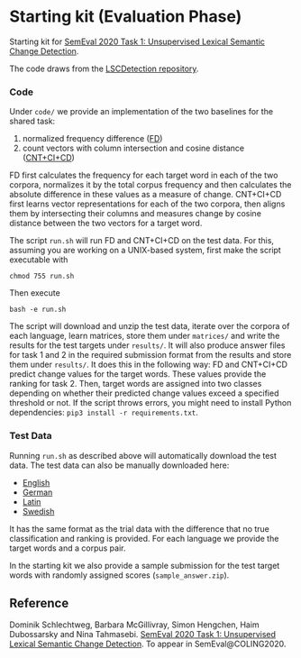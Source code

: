 # Starting kit (Evaluation Phase)
Starting kit for [SemEval 2020 Task 1: Unsupervised Lexical Semantic Change Detection](https://competitions.codalab.org/competitions/20948).

The code draws from the [LSCDetection repository](https://github.com/Garrafao/LSCDetection).

### Code

Under `code/` we provide an implementation of the two baselines for the shared task:

1. normalized frequency difference ([FD](https://github.com/Garrafao/LSCDetection))
2. count vectors with column intersection and cosine distance ([CNT+CI+CD](https://github.com/Garrafao/LSCDetection))

FD first calculates the frequency for each target word in each of the two corpora, normalizes it by the total corpus frequency and then calculates the absolute difference in these values as a measure of change. CNT+CI+CD first learns vector representations for each of the two corpora, then aligns them by intersecting their columns and measures change by cosine distance between the two vectors for a target word.

The script `run.sh` will run FD and CNT+CI+CD on the test data. For this, assuming you are working on a UNIX-based system, first make the script executable with

	chmod 755 run.sh

Then execute

	bash -e run.sh

The script will download and unzip the test data, iterate over the corpora of each language, learn matrices, store them under `matrices/` and write the results for the test targets under `results/`. It will also produce answer files for task 1 and 2 in the required submission format from the results and store them under `results/`. It does this in the following way: FD and CNT+CI+CD predict change values for the target words. These values provide the ranking for task 2. Then, target words are assigned into two classes depending on whether their predicted change values exceed a specified threshold or not. If the script throws errors, you might need to install Python dependencies: `pip3 install -r requirements.txt`.

### Test Data

Running `run.sh` as described above will automatically download the test data. The test data can also be manually downloaded here:

- [English](https://www.ims.uni-stuttgart.de/forschung/ressourcen/korpora/sem-eval-ulscd-eng/)
- [German](https://www.ims.uni-stuttgart.de/forschung/ressourcen/korpora/sem-eval-ulscd-ger/)
- [Latin](https://zenodo.org/record/3674099)
- [Swedish](https://zenodo.org/record/3672950)

It has the same format as the trial data with the difference that no true classification and ranking is provided. For each language we provide the target words and a corpus pair.

In the starting kit we also provide a sample submission for the test target words with randomly assigned scores (`sample_answer.zip`).


Reference
--------

Dominik Schlechtweg, Barbara McGillivray, Simon Hengchen, Haim Dubossarsky and Nina Tahmasebi. [SemEval 2020 Task 1: Unsupervised Lexical Semantic Change Detection](https://competitions.codalab.org/competitions/20948). To appear in SemEval@COLING2020.
